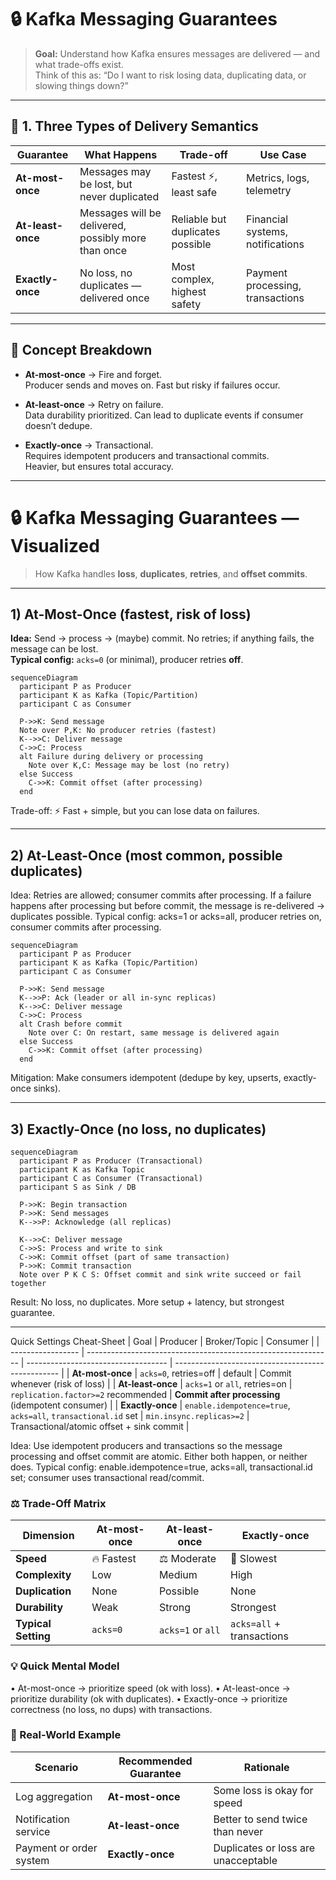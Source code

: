 # 🔒 Kafka Messaging Guarantees

> **Goal:** Understand how Kafka ensures messages are delivered — and what trade-offs exist.  
> Think of this as: “Do I want to risk losing data, duplicating data, or slowing things down?”

---

## 🧩 1. Three Types of Delivery Semantics

| Guarantee | What Happens | Trade-off | Use Case |
|------------|---------------|------------|-----------|
| **At-most-once** | Messages may be lost, but never duplicated | Fastest ⚡, least safe | Metrics, logs, telemetry |
| **At-least-once** | Messages will be delivered, possibly more than once | Reliable but duplicates possible | Financial systems, notifications |
| **Exactly-once** | No loss, no duplicates — delivered once | Most complex, highest safety | Payment processing, transactions |

---

## 🧠 Concept Breakdown

- **At-most-once** → Fire and forget.  
  Producer sends and moves on. Fast but risky if failures occur.

- **At-least-once** → Retry on failure.  
  Data durability prioritized. Can lead to duplicate events if consumer doesn’t dedupe.

- **Exactly-once** → Transactional.  
  Requires idempotent producers and transactional commits.  
  Heavier, but ensures total accuracy.


---


# 🔒 Kafka Messaging Guarantees — Visualized

> How Kafka handles **loss**, **duplicates**, **retries**, and **offset commits**.

---

## 1) At-Most-Once (fastest, risk of loss)

**Idea:** Send → process → (maybe) commit. No retries; if anything fails, the message can be lost.  
**Typical config:** `acks=0` (or minimal), producer retries **off**.

```mermaid
sequenceDiagram
  participant P as Producer
  participant K as Kafka (Topic/Partition)
  participant C as Consumer

  P->>K: Send message
  Note over P,K: No producer retries (fastest)
  K-->>C: Deliver message
  C->>C: Process
  alt Failure during delivery or processing
    Note over K,C: Message may be lost (no retry)
  else Success
    C->>K: Commit offset (after processing)
  end

```
Trade-off: ⚡ Fast + simple, but you can lose data on failures.

---

## 2) At-Least-Once (most common, possible duplicates)

Idea: Retries are allowed; consumer commits after processing. If a failure happens after processing but before commit, the message is re-delivered → duplicates possible.
Typical config: acks=1 or acks=all, producer retries on, consumer commits after processing.

```mermaid
sequenceDiagram
  participant P as Producer
  participant K as Kafka (Topic/Partition)
  participant C as Consumer

  P->>K: Send message
  K-->>P: Ack (leader or all in-sync replicas)
  K-->>C: Deliver message
  C->>C: Process
  alt Crash before commit
    Note over C: On restart, same message is delivered again
  else Success
    C->>K: Commit offset (after processing)
  end
```
Mitigation: Make consumers idempotent (dedupe by key, upserts, exactly-once sinks).

---

## 3) Exactly-Once (no loss, no duplicates)

```mermaid
sequenceDiagram
  participant P as Producer (Transactional)
  participant K as Kafka Topic
  participant C as Consumer (Transactional)
  participant S as Sink / DB

  P->>K: Begin transaction
  P->>K: Send messages
  K-->>P: Acknowledge (all replicas)

  K-->>C: Deliver message
  C->>S: Process and write to sink
  C->>K: Commit offset (part of same transaction)
  P->>K: Commit transaction
  Note over P K C S: Offset commit and sink write succeed or fail together
```
Result: No loss, no duplicates. More setup + latency, but strongest guarantee.

---

Quick Settings Cheat-Sheet
| Goal              | Producer                                                      | Broker/Topic                        | Consumer                                          |
| ----------------- | ------------------------------------------------------------- | ----------------------------------- | ------------------------------------------------- |
| **At-most-once**  | `acks=0`, retries=off                                         | default                             | Commit whenever (risk of loss)                    |
| **At-least-once** | `acks=1` or `all`, retries=on                                 | `replication.factor>=2` recommended | **Commit after processing** (idempotent consumer) |
| **Exactly-once**  | `enable.idempotence=true`, `acks=all`, `transactional.id` set | `min.insync.replicas>=2`            | Transactional/atomic offset + sink commit         |



Idea: Use idempotent producers and transactions so the message processing and offset commit are atomic. Either both happen, or neither does.
Typical config: enable.idempotence=true, acks=all, transactional.id set; consumer uses transactional read/commit.

### ⚖️ Trade-Off Matrix
| Dimension           | At-most-once | At-least-once     | Exactly-once              |
| ------------------- | ------------ | ----------------- | ------------------------- |
| **Speed**           | 🔥 Fastest   | ⚖️ Moderate       | 🧊 Slowest                |
| **Complexity**      | Low          | Medium            | High                      |
| **Duplication**     | None         | Possible          | None                      |
| **Durability**      | Weak         | Strong            | Strongest                 |
| **Typical Setting** | `acks=0`     | `acks=1` or `all` | `acks=all` + transactions |


### 💡 Quick Mental Model
•	At-most-once -> prioritize speed (ok with loss).
•	At-least-once -> prioritize durability (ok with duplicates).
•	Exactly-once -> prioritize correctness (no loss, no dups) with transactions.


### 🧩 Real-World Example
| Scenario                | Recommended Guarantee | Rationale                           |
| ----------------------- | --------------------- | ----------------------------------- |
| Log aggregation         | **At-most-once**      | Some loss is okay for speed         |
| Notification service    | **At-least-once**     | Better to send twice than never     |
| Payment or order system | **Exactly-once**      | Duplicates or loss are unacceptable |

